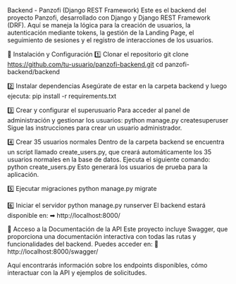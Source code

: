 Backend - Panzofi (Django REST Framework)
Este es el backend del proyecto Panzofi, desarrollado con Django y Django REST Framework (DRF).
Aquí se maneja la lógica para la creación de usuarios, la autenticación mediante tokens, la gestión de la Landing Page, el seguimiento de sesiones y el registro de interacciones de los usuarios.

🚀 Instalación y Configuración
1️⃣ Clonar el repositorio
git clone https://github.com/tu-usuario/panzofi-backend.git
cd panzofi-backend/backend


2️⃣ Instalar dependencias
Asegúrate de estar en la carpeta backend y luego ejecuta:
pip install -r requirements.txt


3️⃣ Crear y configurar el superusuario
Para acceder al panel de administración y gestionar los usuarios:
python manage.py createsuperuser
Sigue las instrucciones para crear un usuario administrador.


4️⃣ Crear 35 usuarios normales
Dentro de la carpeta backend se encuentra un script llamado create_users.py, que creará automáticamente los 35 usuarios normales en la base de datos.
Ejecuta el siguiente comando:
python create_users.py
Esto generará los usuarios de prueba para la aplicación.


5️⃣ Ejecutar migraciones
python manage.py migrate


6️⃣ Iniciar el servidor
python manage.py runserver
El backend estará disponible en:
➡ http://localhost:8000/

📡 Acceso a la Documentación de la API
Este proyecto incluye Swagger, que proporciona una documentación interactiva con todas las rutas y funcionalidades del backend.
Puedes acceder en:
🔗 http://localhost:8000/swagger/

Aquí encontrarás información sobre los endpoints disponibles, cómo interactuar con la API y ejemplos de solicitudes.
